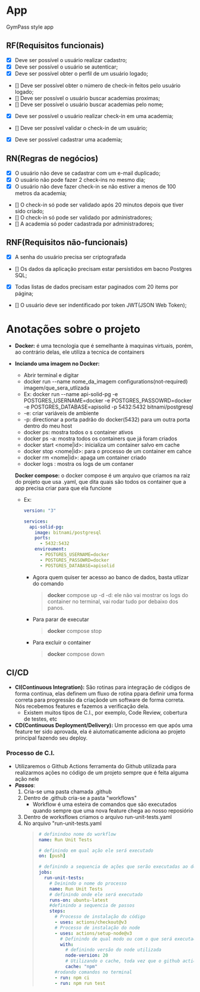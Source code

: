 # App

GymPass style app

## RF(Requisitos funcionais)

- [x] Deve ser possível o usuário realizar cadastro;
- [x] Deve ser possível o usuário se autenticar;
- [x] Deve ser possível obter o perfil de um usuário logado;
- [] Deve ser possível obter o número de check-in feitos pelo usuário logado;
- [] Deve ser possível o usuário buscar academias proximas;
- [] Deve ser possível o usuário buscar academias pelo nome;
- [x] Deve ser possível o usuário realizar check-in em uma academia;
- [] Deve ser possível validar o check-in de um usuário;
- [x] Deve ser possível cadastrar uma academia;

## RN(Regras de negócios)

- [x] O usuário não deve se cadastrar com um e-mail duplicado;
- [x] O usuário não pode fazer 2 check-ins no mesmo dia;
- [x] O usuário não deve fazer check-in se não estiver a menos de 100 metros da academia;
- [] O check-in só pode ser validado após 20 minutos depois que tiver sido criado;
- [] O check-in só pode ser validado por administradores;
- [] A academia só poder cadastrada por administradores;

## RNF(Requisitos não-funcionais)

- [x] A senha do usuário precisa ser criptografada
- [] Os dados da aplicação precisam estar persistidos em bacno Postgres SQL;
- [x] Todas listas de dados precisam estar paginados com 20 items por página;
- [] O usuário deve ser indentificado por token JWT(JSON Web Token);

# Anotações sobre o projeto

- **Docker:** é uma tecnologia que é semelhante à maquinas virtuais, porém, ao contrário delas, ele utiliza a tecnica de containers

- **Inciando uma imagem no Docker:**

  - Abrir terminal e digitar
  - docker run --name nome_da_imagem configurations(not-required) imagem/que_sera_utlizada
  - Ex: docker run --name api-solid-pg -e POSTGRES_USERNAME=docker -e POSTGRES_PASSOWRD=docker -e POSTGRES_DATABASE=apisolid -p 5432:5432 bitnami/postgresql
  - -e: criar variáveis de ambiente
  - -p: directionar a porta padrão do docker(5432) para um outra porta dentro do meu host
  - docker ps: mostra todos o s container ativos
  - docker ps -a: mostra todos os containers que já foram criados
  - docker start <nome|id>: inicializa um container salvo em cache
  - docker stop <nome|id>: para o processo de um container em cahce
  - docker rm <nome|id>: apaga um container criado
  - docker logs <nome>: mostra os logs de um contaner

  **Docker compose:** o docker compose é um arquivo que criamos na raiz do projeto que usa .yaml, que dita quais são todos os container que a app precisa criar para que ela funcione

  - Ex:

    ```yaml
    version: "3"

    services:
      api-solid-pg:
        image: bitnami/postgresql
        ports:
          - 5432:5432
        enviroument:
          - POSTGRES_USERNAME=docker
          - POSTGRES_PASSOWRD=docker
          - POSTGRES_DATABASE=apisolid
    ```

    - Agora quem quiser ter acesso ao banco de dados, basta utlizar do comando
      > **docker** compose up -d
      > -d: ele não vai mostrar os logs do container no terminal, vai rodar tudo por debaixo dos panos.
    - Para parar de executar
      > **docker** compose stop
    - Para excluir o container
      > **docker** compose down

## CI/CD

- **CI(Continuous Integration):** São rotinas para integração de códigos de forma continua, elas definem um fluxo de rotina ppara definir uma forma correta para progressão da criaçãode um software de forma correta. Nós recebemos features e fazemos a verificação dela.
  - Existem muitos tipos de C.I., por exemplo, Code Review, cobertura de testes, etc
- **CD(Continuous Deployment/Delivery):** Um processo em que após uma feature ter sido aprovada, ela é aiutomaticamente adiciona ao projeto principal fazendo seu deploy.

### Processo de C.I.

- Utilizaremos o Github Actions ferramenta do Github utilizada para realizarmos ações no código de um projeto sempre que é feita alguma ação nele
- **_Passos_**:
  1. Cria-se uma pasta chamada .github
  2. Dentro de .github cria-se a pasta "workflows"
     - Workflow é uma esteira de comandos que são executados quando sempre que uma nova feature chega ao nosso reposiório
  3. Dentro de worksflows criamos o arquivo run-unit-tests.yaml
  4. No arquivo "run-unit-tests.yaml
     > ```yaml
     > # definindoo nome do workflow
     > name: Run Unit Tests
     >
     > # definindo em qual ação ele será executado
     > on: [push]
     >
     > # definindo a sequencia de ações que serão executadas ao desenvolvedor fizer o push no repositório
     > jobs:
     >   run-unit-tests:
     >     # Deinindo o nome do processo
     >     name: Run Unit Tests
     >     # definindo onde ele será executado
     >     runs-on: ubuntu-latest
     >     #definindo a sequencia de passos
     >     steps:
     >       # Processo de instalação do código
     >       - uses: actions/checkout@v3
     >       # Processo de instalação do node
     >       - uses: actions/setup-node@v3
     >         # Definindo de qual modo ou com o que será executado
     >         with:
     >           # definindo versão do node utilizada
     >           node-version: 20
     >           # Utilizando o cache, toda vez que o github actions realiza o workflow, ele cria um cache dele e na proxima vez em que ele for utilizado, se não houver atualização nas dependencias ele não rodará a instalação das dependencias do node
     >           cache: "npm"
     >       #rodando comandos no terminal
     >       - run: npm ci
     >       - run: npm run test
     > ```
